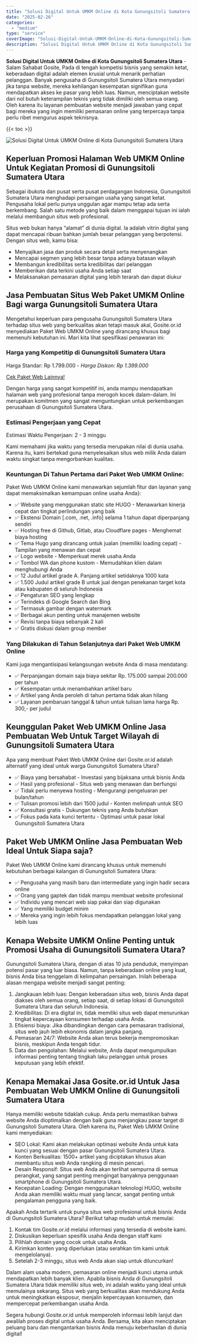 ```yaml
---
title: "Solusi Digital Untuk UMKM Online di Kota Gunungsitoli Sumatera Utara"
date: "2025-02-26"
categories: 
  - "medium"
type: "service"
coverImage: "Solusi-Digital-Untuk-UMKM-Online-di-Kota-Gunungsitoli-Sumatera-Utara.png"
description: "Solusi Digital Untuk UMKM Online di Kota Gunungsitoli Sumatera Utara. Segera hubungi Gosite.or.id untuk memperoleh informasi lebih lanjut dan awalilah proses..."
---
```


**Solusi Digital Untuk UMKM Online di Kota Gunungsitoli Sumatera Utara** - Salam Sahabat Gosite, Pada di tengah kompetisi bisnis yang semakin ketat, keberadaan digital adalah elemen krusial untuk menarik perhatian pelanggan. Banyak pengusaha di Gunungsitoli Sumatera Utara menyadari jika tanpa website, mereka kehilangan kesempatan signifikan guna mendapatkan akses ke pasar yang lebih luas. Namun, menciptakan website dari nol butuh keterampilan teknis yang tidak dimiliki oleh semua orang. Oleh karena itu layanan pembuatan website menjadi jawaban yang cepat bagi mereka yang ingin memiliki pemasaran online yang terpercaya tanpa perlu ribet mengurus aspek teknisnya.

{{< toc >}}

![Solusi Digital Untuk UMKM Online di Kota Gunungsitoli Sumatera Utara](/images/medium/Solusi-Digital-Untuk-UMKM-Online-di-Kota-Gunungsitoli-Sumatera-Utara.png)

## Keperluan Promosi Halaman Web UMKM Online Untuk Kegiatan Promosi di Gunungsitoli Sumatera Utara

Sebagai ibukota dan pusat serta pusat perdagangan Indonesia, Gunungsitoli Sumatera Utara menghadapi persaingan usaha yang sangat ketat. Pengusaha lokal perlu punya unggulan agar mampu tetap ada serta berkembang. Salah satu metode yang baik dalam menggapai tujuan ini ialah melalui membangun situs web profesional.

Situs web bukan hanya “alamat” di dunia digital. Ia adalah vitrin digital yang dapat mencapai ribuan bahkan jumlah besar pelanggan yang berpotensi. Dengan situs web, kamu bisa:

- Menyajikan jasa dan produk secara detail serta menyenangkan
- Mencapai segmen yang lebih besar tanpa adanya batasan wilayah
- Membangun kredibilitas serta kredibilitas dari pelanggan
- Memberikan data terkini usaha Anda setiap saat
- Melaksanakan pemasaran digital yang lebih terarah dan dapat diukur

## Jasa Pembuatan Situs Web Paket UMKM Online Bagi warga Gunungsitoli Sumatera Utara

Mengetahui keperluan para pengusaha Gunungsitoli Sumatera Utara terhadap situs web yang berkualitas akan tetapi masuk akal, Gosite.or.id menyediakan Paket Web UMKM Online yang dirancang khusus bagi memenuhi kebutuhan ini. Mari kita lihat spesifikasi penawaran ini:

### Harga yang Kompetitip di Gunungsitoli Sumatera Utara

<a class="cta-button">Harga Standar: Rp 1.799.000 - <em>Harga Diskon: Rp 1.399.000</em></a>

<a href="/jasa-web/" class="cta-button">Cek Paket Web Lainnya!</a>

Dengan harga yang sangat kompetitif ini, anda mampu mendapatkan halaman web yang profesional tanpa merogoh kocek dalam-dalam. Ini merupakan komitmen yang sangat menguntungkan untuk perkembangan perusahaan di Gunungsitoli Sumatera Utara.

### Estimasi Pengerjaan yang Cepat

Estimasi Waktu Pengerjaan: 2 - 3 minggu

Kami memahami jika waktu yang tersedia merupakan nilai di dunia usaha. Karena itu, kami bertekad guna menyelesaikan situs web milik Anda dalam waktu singkat tanpa mengorbankan kualitas.

### Keuntungan Di Tahun Pertama dari Paket Web UMKM Online:

Paket Web UMKM Online kami menawarkan sejumlah fitur dan layanan yang dapat memaksimalkan kemampuan online usaha Anda}:

- ✅ Website yang menggunakan static site HUGO - Menawarkan kinerja cepat dan tingkat perlindungan yang baik
- ✅ Ekstensi Domain \[.com, .net, .info\] selama 1 tahun dapat diperpanjang sendiri
- ✅ Hosting free di Github, Gitlab, atau Cloudflare pages - Menghemat biaya hosting
- ✅ Tema Hugo yang dirancang untuk jualan (memiliki loading cepat) - Tampilan yang menawan dan cepat
- ✅ Logo website - Memperkuat merek usaha Anda
- ✅ Tombol WA dan phone kustom - Memudahkan klien dalam menghubungi Anda
- ✅ 12 Judul artikel grade A. Panjang artikel setidaknya 1000 kata
- ✅ 1.500 Judul artikel grade B untuk jual dengan penekanan target kota atau kabupaten di seluruh Indonesia
- ✅ Pengaturan SEO yang lengkap
- ✅ Terindeks di Google Search dan Bing
- ✅ Termasuk gambar dengan watermark
- ✅ Berbagai akun penting untuk manajemen website
- ✅ Revisi tanpa biaya sebanyak 2 kali
- ✅ Gratis diskusi dalam group member

### Yang Dilakukan di Tahun Selanjutnya dari Paket Web UMKM Online

Kami juga mengantisipasi kelangsungan website Anda di masa mendatang:

- ✅ Perpanjangan domain saja biaya sekitar Rp. 175.000 sampai 200.000 per tahun
- ✅ Kesempatan untuk menambahkan artikel baru
- ✅ Artikel yang Anda peroleh di tahun pertama tidak akan hilang
- ✅ Layanan pembaruan tanggal & tahun untuk tulisan lama harga Rp. 300,- per judul

## Keunggulan Paket Web UMKM Online Jasa Pembuatan Web Untuk Target Wilayah di Gunungsitoli Sumatera Utara

Apa yang membuat Paket Web UMKM Online dari Gosite.or.id adalah alternatif yang ideal untuk warga Gunungsitoli Sumatera Utara?

- ✅ Biaya yang bersahabat - Investasi yang bijaksana untuk bisnis Anda
- ✅ Hasil yang profesional - Situs web yang menawan dan berfungsi
- ✅ Tidak perlu menyewa hosting - Mengurangi pengeluaran per bulan/tahun
- ✅ Tulisan promosi lebih dari 1500 judul - Konten melimpah untuk SEO
- ✅ Konsultasi gratis - Dukungan teknis yang Anda butuhkan
- ✅ Fokus pada kata kunci tertentu - Optimasi untuk pasar lokal Gunungsitoli Sumatera Utara

## Paket Web UMKM Online Jasa Pembuatan Web Ideal Untuk Siapa saja?

Paket Web UMKM Online kami dirancang khusus untuk memenuhi kebutuhan berbagai kalangan di Gunungsitoli Sumatera Utara:

- ✅ Pengusaha yang masih baru dan intermediate yang ingin hadir secara online
- ✅ Orang yang gaptek dan tidak mampu membuat website profesional
- ✅ Individu yang mencari web siap pakai dan siap digunakan
- ✅ Yang memiliki budget minim
- ✅ Mereka yang ingin lebih fokus mendapatkan pelanggan lokal yang lebih luas

## Kenapa Website UMKM Online Penting untuk Promosi Usaha di Gunungsitoli Sumatera Utara?

Gunungsitoli Sumatera Utara, dengan di atas 10 juta penduduk, menyimpan potensi pasar yang luar biasa. Namun, tanpa keberadaan online yang kuat, bisnis Anda bisa tenggelam di kelimpahan persaingan. Inilah beberapa alasan mengapa website menjadi sangat penting:

1. Jangkauan lebih luas: Dengan keberadaan situs web, bisnis Anda dapat diakses oleh semua orang, setiap saat, di setiap lokasi di Gunungsitoli Sumatera Utara dan seluruh Indonesia.
2. Kredibilitas: Di era digital ini, tidak memiliki situs web dapat menurunkan tingkat kepercayaan konsumen terhadap usaha Anda.
3. Efisiensi biaya: Jika dibandingkan dengan cara pemasaran tradisional, situs web jauh lebih ekonomis dalam jangka panjang.
4. Pemasaran 24/7: Website Anda akan terus bekerja mempromosikan bisnis, meskipun Anda tengah tidur.
5. Data dan pengolahan: Melalui website, Anda dapat mengumpulkan informasi penting tentang tingkah laku pelanggan untuk proses keputusan yang lebih efektif.

## Kenapa Memakai Jasa Gosite.or.id Untuk Jasa Pembuatan Web UMKM Online di Gunungsitoli Sumatera Utara

Hanya memiliki website tidaklah cukup. Anda perlu memastikan bahwa website Anda dioptimalkan dengan baik guna menjangkau pasar target di Gunungsitoli Sumatera Utara. Oleh karena itu, Paket Web UMKM Online kami menyediakan:

- SEO Lokal: Kami akan melakukan optimasi website Anda untuk kata kunci yang sesuai dengan pasar Gunungsitoli Sumatera Utara.
- Konten Berkualitas: 1500+ artikel yang diciptakan khusus akan membantu situs web Anda rangking di mesin pencari.
- Desain Responsif: Situs web Anda akan terlihat sempurna di semua perangkat, yang sangat penting mengingat banyaknya penggunaan smartphone di Gunungsitoli Sumatera Utara.
- Kecepatan Loading: Dengan menggunakan teknologi HUGO, website Anda akan memiliki waktu muat yang lancar, sangat penting untuk pengalaman pengguna yang baik.

Apakah Anda tertarik untuk punya situs web profesional untuk bisnis Anda di Gunungsitoli Sumatera Utara? Berikut tahap mudah untuk memulai:

1. Kontak tim Gosite.or.id melalui informasi yang tersedia di website kami.
2. Diskusikan keperluan spesifik usaha Anda dengan staff kami
3. Pilihlah domain yang cocok untuk usaha Anda.
4. Kirimkan konten yang diperlukan (atau serahkan tim kami untuk mengelolanya).
5. Setelah 2-3 minggu, situs web Anda akan siap untuk diluncurkan!

Dalam alam usaha modern, pemasaran online menjadi kunci utama untuk mendapatkan lebih banyak klien. Apabila bisnis Anda di Gunungsitoli Sumatera Utara tidak memiliki situs web, ini adalah waktu yang ideal untuk memulainya sekarang. Situs web yang berkualitas akan mendukung Anda untuk meningkatkan eksposur, menjalin kepercayaan konsumen, dan mempercepat perkembangan usaha Anda.

Segera hubungi Gosite.or.id untuk memperoleh informasi lebih lanjut dan awalilah proses digital untuk usaha Anda. Bersama, kita akan menciptakan peluang baru dan mengantarkan bisnis Anda menuju keberhasilan di dunia digital!